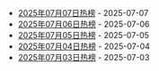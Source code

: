 * [2025年07月07日热榜](https://product-daily.haha.ai/posts/20250707) - 2025-07-07
* [2025年07月06日热榜](https://product-daily.haha.ai/posts/20250706) - 2025-07-06
* [2025年07月05日热榜](https://product-daily.haha.ai/posts/20250705) - 2025-07-05
* [2025年07月04日热榜](https://product-daily.haha.ai/posts/20250704) - 2025-07-04
* [2025年07月03日热榜](https://product-daily.haha.ai/posts/20250703) - 2025-07-03
